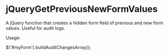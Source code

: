 # jQueryGetPreviousNewFormValues
A jQuery function that creates a hidden form field of previous and new form values.  Useful for audit logs.

Usage:


$('#myForm').buildAuditChangesArray();
